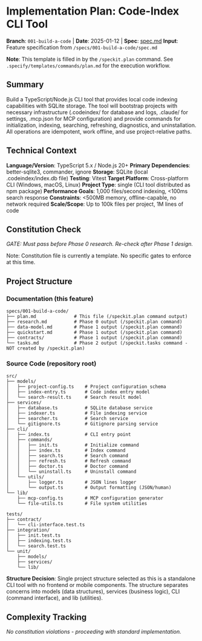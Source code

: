 # Implementation Plan: Code-Index CLI Tool

**Branch**: `001-build-a-code` | **Date**: 2025-01-12 | **Spec**: [spec.md](./spec.md)
**Input**: Feature specification from `/specs/001-build-a-code/spec.md`

**Note**: This template is filled in by the `/speckit.plan` command. See `.specify/templates/commands/plan.md` for the execution workflow.

## Summary

Build a TypeScript/Node.js CLI tool that provides local code indexing capabilities with SQLite storage. The tool will bootstrap projects with necessary infrastructure (.codeindex/ for database and logs, .claude/ for settings, .mcp.json for MCP configuration) and provide commands for initialization, indexing, searching, refreshing, diagnostics, and uninstallation. All operations are idempotent, work offline, and use project-relative paths.

## Technical Context

**Language/Version**: TypeScript 5.x / Node.js 20+
**Primary Dependencies**: better-sqlite3, commander, ignore
**Storage**: SQLite (local .codeindex/index.db file)
**Testing**: Vitest
**Target Platform**: Cross-platform CLI (Windows, macOS, Linux)
**Project Type**: single (CLI tool distributed as npm package)
**Performance Goals**: 1,000 files/second indexing, <100ms search response
**Constraints**: <500MB memory, offline-capable, no network required
**Scale/Scope**: Up to 100k files per project, 1M lines of code

## Constitution Check

*GATE: Must pass before Phase 0 research. Re-check after Phase 1 design.*

Note: Constitution file is currently a template. No specific gates to enforce at this time.

## Project Structure

### Documentation (this feature)

```
specs/001-build-a-code/
├── plan.md              # This file (/speckit.plan command output)
├── research.md          # Phase 0 output (/speckit.plan command)
├── data-model.md        # Phase 1 output (/speckit.plan command)
├── quickstart.md        # Phase 1 output (/speckit.plan command)
├── contracts/           # Phase 1 output (/speckit.plan command)
└── tasks.md             # Phase 2 output (/speckit.tasks command - NOT created by /speckit.plan)
```

### Source Code (repository root)

```
src/
├── models/
│   ├── project-config.ts    # Project configuration schema
│   ├── index-entry.ts       # Code index entry model
│   └── search-result.ts     # Search result model
├── services/
│   ├── database.ts          # SQLite database service
│   ├── indexer.ts           # File indexing service
│   ├── searcher.ts          # Search service
│   └── gitignore.ts         # Gitignore parsing service
├── cli/
│   ├── index.ts             # CLI entry point
│   ├── commands/
│   │   ├── init.ts          # Initialize command
│   │   ├── index.ts         # Index command
│   │   ├── search.ts        # Search command
│   │   ├── refresh.ts       # Refresh command
│   │   ├── doctor.ts        # Doctor command
│   │   └── uninstall.ts     # Uninstall command
│   └── utils/
│       ├── logger.ts        # JSON lines logger
│       └── output.ts        # Output formatting (JSON/human)
└── lib/
    ├── mcp-config.ts        # MCP configuration generator
    └── file-utils.ts        # File system utilities

tests/
├── contract/
│   └── cli-interface.test.ts
├── integration/
│   ├── init.test.ts
│   ├── indexing.test.ts
│   └── search.test.ts
└── unit/
    ├── models/
    ├── services/
    └── lib/
```

**Structure Decision**: Single project structure selected as this is a standalone CLI tool with no frontend or mobile components. The structure separates concerns into models (data structures), services (business logic), CLI (command interface), and lib (utilities).

## Complexity Tracking

*No constitution violations - proceeding with standard implementation.*
